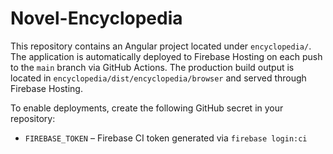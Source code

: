 # Novel-Encyclopedia

This repository contains an Angular project located under `encyclopedia/`. The application is automatically deployed to Firebase Hosting on each push to the `main` branch via GitHub Actions. The production build output is located in `encyclopedia/dist/encyclopedia/browser` and served through Firebase Hosting.

To enable deployments, create the following GitHub secret in your repository:

- `FIREBASE_TOKEN` – Firebase CI token generated via `firebase login:ci`


